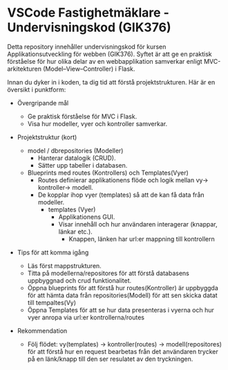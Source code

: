 # VSCode Fastighetmäklare - Undervisningskod (GIK376)

Detta repository innehåller undervisningskod för kursen Applikationsutveckling för webben (GIK376). Syftet är att ge en praktisk förståelse för hur olika delar av en webbapplikation samverkar enligt MVC-arkitekturen (Model–View–Controller) i Flask.

Innan du dyker in i koden, ta dig tid att förstå projektstrukturen. Här är en översikt i punktform:

- Övergripande mål
  - Ge praktisk förståelse för MVC i Flask.
  - Visa hur modeller, vyer och kontroller samverkar.

- Projektstruktur (kort)
  - model / dbrepositories (Modeller)
    - Hanterar datalogik (CRUD).
    - Sätter upp tabeller i databasen.
  - Blueprints med routes (Kontrollers) och Templates(Vyer)
    - Routes definierar applikationens flöde och logik mellan vy-> kontroller-> modell.
    - De kopplar ihop vyer (templates) så att de kan få data från modeller.
      - templates (Vyer)
        - Applikationens GUI.
        - Visar innehåll och hur användaren interagerar (knappar, länkar etc.).
          - Knappen, länken har url:er mappning till kontrollern

- Tips för att komma igång
  - Läs först mappstrukturen.
  - Titta på modellerna/repositores för att förstå databasens uppbyggnad och crud funktionalitet.
  - Öppna blueprints för att förstå hur routes(Kontroller) är uppbyggda för att hämta data från repositories(Modell) för att sen skicka datat till tempaltes(Vy)
  - Öppna Templates för att se hur data presenteras i vyerna och hur vyer anropa via url:er kontrollerna/routes

- Rekommendation
  - Följ flödet: vy(templates) -> kontroller(routes) -> modell(repositores) för att förstå hur en request bearbetas från det användaren trycker på en länk/knapp till den ser resulatet av den tryckningen.
